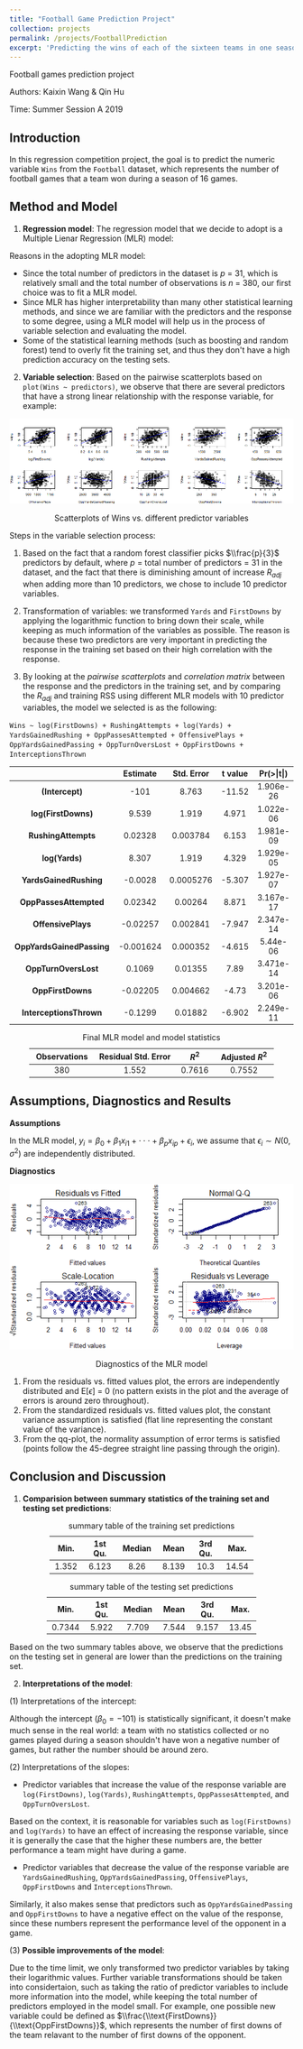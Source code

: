 ```yaml
---
title: "Football Game Prediction Project"
collection: projects
permalink: /projects/FootballPrediction
excerpt: 'Predicting the wins of each of the sixteen teams in one seasonal football games based on game statistics of each team.'
---
```



Football games prediction project

Authors: Kaixin Wang & Qin Hu

Time: Summer Session A 2019

Introduction
------------

In this regression competition project, the goal is to predict the numeric variable `Wins` from the `Football` dataset, which represents the number of football games that a team won during a season of 16 games.

Method and Model
----------------

1.  **Regression model**: The regression model that we decide to adopt is a Multiple Lienar Regression (MLR) model:

Reasons in the adopting MLR model:

-   Since the total number of predictors in the dataset is *p* = 31, which is relatively small and the total number of observations is *n* = 380, our first choice was to fit a MLR model.
-   Since MLR has higher interpretability than many other statistical learning methods, and since we are familiar with the predictors and the response to some degree, using a MLR model will help us in the process of variable selection and evaluating the model.
-   Some of the statistical learning methods (such as boosting and random forest) tend to overly fit the training set, and thus they don't have a high prediction accuracy on the testing sets.

2.  **Variable selection**: Based on the pairwise scatterplots based on `plot(Wins ~ predictors)`, we observe that there are several predictors that have a strong linear relationship with the response variable, for example:

<center>
<img src="STATS101C-Regression-Report-SummerA_files/figure-markdown_github/unnamed-chunk-2-1.png" alt="Scatterplots of Wins vs. different predictor variables"  />
<p class="caption">
Scatterplots of Wins vs. different predictor variables
</p>
</center>
  
Steps in the variable selection process:

1.  Based on the fact that a random forest classifier picks $\\frac{p}{3}$ predictors by default, where *p* = total number of predictors = 31 in the dataset, and the fact that there is diminishing amount of increase *R*<sub>*adj*</sub> when adding more than 10 predictors, we chose to include 10 predictor variables.

2.  Transformation of variables: we transformed `Yards` and `FirstDowns` by applying the logarithmic function to bring down their scale, while keeping as much information of the variables as possible. The reason is because these two predictors are very important in predicting the response in the training set based on their high correlation with the response.

3.  By looking at the *pairwise scatterplots* and *correlation matrix* between the response and the predictors in the training set, and by comparing the *R*<sub>*adj*</sub> and training RSS using different MLR models with 10 predictor variables, the model we selected is as the following:

`Wins ~ log(FirstDowns) + RushingAttempts + log(Yards) + YardsGainedRushing + OppPassesAttempted + OffensivePlays + OppYardsGainedPassing + OppTurnOversLost + OppFirstDowns + InterceptionsThrown`

<center>
<table>
<colgroup>
<col width="37%" />
<col width="16%" />
<col width="17%" />
<col width="13%" />
<col width="14%" />
</colgroup>
<thead>
<tr class="header">
<th align="center"> </th>
<th align="center">Estimate</th>
<th align="center">Std. Error</th>
<th align="center">t value</th>
<th align="center">Pr(&gt;|t|)</th>
</tr>
</thead>
<tbody>
<tr class="odd">
<td align="center"><strong>(Intercept)</strong></td>
<td align="center">-101</td>
<td align="center">8.763</td>
<td align="center">-11.52</td>
<td align="center">1.906e-26</td>
</tr>
<tr class="even">
<td align="center"><strong>log(FirstDowns)</strong></td>
<td align="center">9.539</td>
<td align="center">1.919</td>
<td align="center">4.971</td>
<td align="center">1.022e-06</td>
</tr>
<tr class="odd">
<td align="center"><strong>RushingAttempts</strong></td>
<td align="center">0.02328</td>
<td align="center">0.003784</td>
<td align="center">6.153</td>
<td align="center">1.981e-09</td>
</tr>
<tr class="even">
<td align="center"><strong>log(Yards)</strong></td>
<td align="center">8.307</td>
<td align="center">1.919</td>
<td align="center">4.329</td>
<td align="center">1.929e-05</td>
</tr>
<tr class="odd">
<td align="center"><strong>YardsGainedRushing</strong></td>
<td align="center">-0.0028</td>
<td align="center">0.0005276</td>
<td align="center">-5.307</td>
<td align="center">1.927e-07</td>
</tr>
<tr class="even">
<td align="center"><strong>OppPassesAttempted</strong></td>
<td align="center">0.02342</td>
<td align="center">0.00264</td>
<td align="center">8.871</td>
<td align="center">3.167e-17</td>
</tr>
<tr class="odd">
<td align="center"><strong>OffensivePlays</strong></td>
<td align="center">-0.02257</td>
<td align="center">0.002841</td>
<td align="center">-7.947</td>
<td align="center">2.347e-14</td>
</tr>
<tr class="even">
<td align="center"><strong>OppYardsGainedPassing</strong></td>
<td align="center">-0.001624</td>
<td align="center">0.000352</td>
<td align="center">-4.615</td>
<td align="center">5.44e-06</td>
</tr>
<tr class="odd">
<td align="center"><strong>OppTurnOversLost</strong></td>
<td align="center">0.1069</td>
<td align="center">0.01355</td>
<td align="center">7.89</td>
<td align="center">3.471e-14</td>
</tr>
<tr class="even">
<td align="center"><strong>OppFirstDowns</strong></td>
<td align="center">-0.02205</td>
<td align="center">0.004662</td>
<td align="center">-4.73</td>
<td align="center">3.201e-06</td>
</tr>
<tr class="odd">
<td align="center"><strong>InterceptionsThrown</strong></td>
<td align="center">-0.1299</td>
<td align="center">0.01882</td>
<td align="center">-6.902</td>
<td align="center">2.249e-11</td>
</tr>
</tbody>
</table>
  </center>

<center>
<table style="width:86%;">
<caption>Final MLR model and model statistics</caption>
<colgroup>
<col width="20%" />
<col width="30%" />
<col width="12%" />
<col width="22%" />
</colgroup>
<thead>
<tr class="header">
<th align="center">Observations</th>
<th align="center">Residual Std. Error</th>
<th align="center"><span class="math inline"><em>R</em><sup>2</sup></span></th>
<th align="center">Adjusted <span class="math inline"><em>R</em><sup>2</sup></span></th>
</tr>
</thead>
<tbody>
<tr class="odd">
<td align="center">380</td>
<td align="center">1.552</td>
<td align="center">0.7616</td>
<td align="center">0.7552</td>
</tr>
</tbody>
</table>
</center>

Assumptions, Diagnostics and Results
------------------------------------

**Assumptions**

In the MLR model, *y*<sub>*i*</sub> = *β*<sub>0</sub> + *β*<sub>1</sub>*x*<sub>*i*1</sub> + ⋅ ⋅ ⋅ + *β*<sub>*p*</sub>*x*<sub>*ip*</sub> + *ϵ*<sub>*i*</sub>, we assume that *ϵ*<sub>*i*</sub> ∼ *N*(0, *σ*<sup>2</sup>) are independently distributed.

**Diagnostics**

<center>
<img src="STATS101C-Regression-Report-SummerA_files/figure-markdown_github/unnamed-chunk-4-1.png" alt="Diagnostics of the MLR model"  />
<p class="caption">
Diagnostics of the MLR model
</p>
  </center>
  

1.  From the residuals vs. fitted values plot, the errors are independently distributed and E\[*ϵ*\] = 0 (no pattern exists in the plot and the average of errors is around zero throughout).
2.  From the standardized residuals vs. fitted values plot, the constant variance assumption is satisfied (flat line representing the constant value of the variance).
3.  From the qq-plot, the normality assumption of error terms is satisfied (points follow the 45-degree straight line passing through the origin).

Conclusion and Discussion
-------------------------

1.  **Comparision between summary statistics of the training set and testing set predictions**:

<center>
<table style="width:72%;">
<caption>summary table of the training set predictions</caption>
<colgroup>
<col width="11%" />
<col width="13%" />
<col width="12%" />
<col width="11%" />
<col width="13%" />
<col width="9%" />
</colgroup>
<thead>
<tr class="header">
<th align="center">Min.</th>
<th align="center">1st Qu.</th>
<th align="center">Median</th>
<th align="center">Mean</th>
<th align="center">3rd Qu.</th>
<th align="center">Max.</th>
</tr>
</thead>
<tbody>
<tr class="odd">
<td align="center">1.352</td>
<td align="center">6.123</td>
<td align="center">8.26</td>
<td align="center">8.139</td>
<td align="center">10.3</td>
<td align="center">14.54</td>
</tr>
</tbody>
</table>
  </center>

<center>
<table style="width:74%;">
<caption>summary table of the testing set predictions</caption>
<colgroup>
<col width="12%" />
<col width="13%" />
<col width="12%" />
<col width="11%" />
<col width="13%" />
<col width="9%" />
</colgroup>
<thead>
<tr class="header">
<th align="center">Min.</th>
<th align="center">1st Qu.</th>
<th align="center">Median</th>
<th align="center">Mean</th>
<th align="center">3rd Qu.</th>
<th align="center">Max.</th>
</tr>
</thead>
<tbody>
<tr class="odd">
<td align="center">0.7344</td>
<td align="center">5.922</td>
<td align="center">7.709</td>
<td align="center">7.544</td>
<td align="center">9.157</td>
<td align="center">13.45</td>
</tr>
</tbody>
</table>
  </center>

Based on the two summary tables above, we observe that the predictions on the testing set in general are lower than the predictions on the training set.

2.  **Interpretations of the model**:

<!-- -->

(1) Interpretations of the intercept:

Although the intercept (*β*<sub>0</sub> = −101) is statistically significant, it doesn't make much sense in the real world: a team with no statistics collected or no games played during a season shouldn't have won a negative number of games, but rather the number should be around zero.

(2) Interpretations of the slopes:

-   Predictor variables that increase the value of the response variable are `log(FirstDowns)`, `log(Yards)`, `RushingAttempts`, `OppPassesAttempted`, and `OppTurnOversLost`.

Based on the context, it is reasonable for variables such as `log(FirstDowns)` and `log(Yards)` to have an effect of increasing the response variable, since it is generally the case that the higher these numbers are, the better performance a team might have during a game.

-   Predictor variables that decrease the value of the response variable are `YardsGainedRushing`, `OppYardsGainedPassing`, `OffensivePlays`, `OppFirstDowns` and `InterceptionsThrown`.

Similarly, it also makes sense that predictors such as `OppYardsGainedPassing` and `OppFirstDowns` to have a negative effect on the value of the response, since these numbers represent the performance level of the opponent in a game.

(3) **Possible improvements of the model**:

Due to the time limit, we only transformed two predictor variables by taking their logarithmic values. Further variable transformations should be taken into considertaion, such as taking the ratio of predictor variables to include more information into the model, while keeping the total number of predictors employed in the model small. For example, one possible new variable could be defined as $\\frac{\\text{FirstDowns}}{\\text{OppFirstDowns}}$, which represents the number of first downs of the team relavant to the number of first downs of the opponent.
